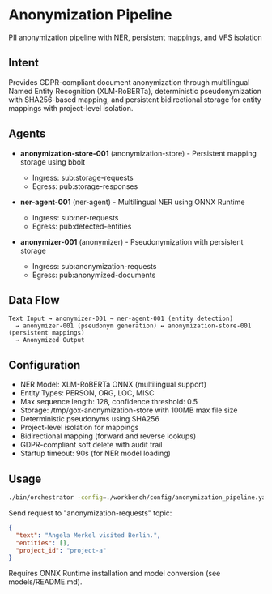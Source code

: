 # Anonymization Pipeline

PII anonymization pipeline with NER, persistent mappings, and VFS isolation

## Intent

Provides GDPR-compliant document anonymization through multilingual Named Entity Recognition (XLM-RoBERTa), deterministic pseudonymization with SHA256-based mapping, and persistent bidirectional storage for entity mappings with project-level isolation.

## Agents

- **anonymization-store-001** (anonymization-store) - Persistent mapping storage using bbolt
  - Ingress: sub:storage-requests
  - Egress: pub:storage-responses

- **ner-agent-001** (ner-agent) - Multilingual NER using ONNX Runtime
  - Ingress: sub:ner-requests
  - Egress: pub:detected-entities

- **anonymizer-001** (anonymizer) - Pseudonymization with persistent storage
  - Ingress: sub:anonymization-requests
  - Egress: pub:anonymized-documents

## Data Flow

```
Text Input → anonymizer-001 → ner-agent-001 (entity detection)
  → anonymizer-001 (pseudonym generation) ↔ anonymization-store-001 (persistent mappings)
  → Anonymized Output
```

## Configuration

- NER Model: XLM-RoBERTa ONNX (multilingual support)
- Entity Types: PERSON, ORG, LOC, MISC
- Max sequence length: 128, confidence threshold: 0.5
- Storage: /tmp/gox-anonymization-store with 100MB max file size
- Deterministic pseudonyms using SHA256
- Project-level isolation for mappings
- Bidirectional mapping (forward and reverse lookups)
- GDPR-compliant soft delete with audit trail
- Startup timeout: 90s (for NER model loading)

## Usage

```bash
./bin/orchestrator -config=./workbench/config/anonymization_pipeline.yaml
```

Send request to "anonymization-requests" topic:
```json
{
  "text": "Angela Merkel visited Berlin.",
  "entities": [],
  "project_id": "project-a"
}
```

Requires ONNX Runtime installation and model conversion (see models/README.md).
